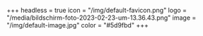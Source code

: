 +++
headless = true
icon = "/img/default-favicon.png"
logo = "/media/bildschirm-foto-2023-02-23-um-13.36.43.png"
image = "/img/default-image.jpg"
color = "#5d9fbd"
+++
